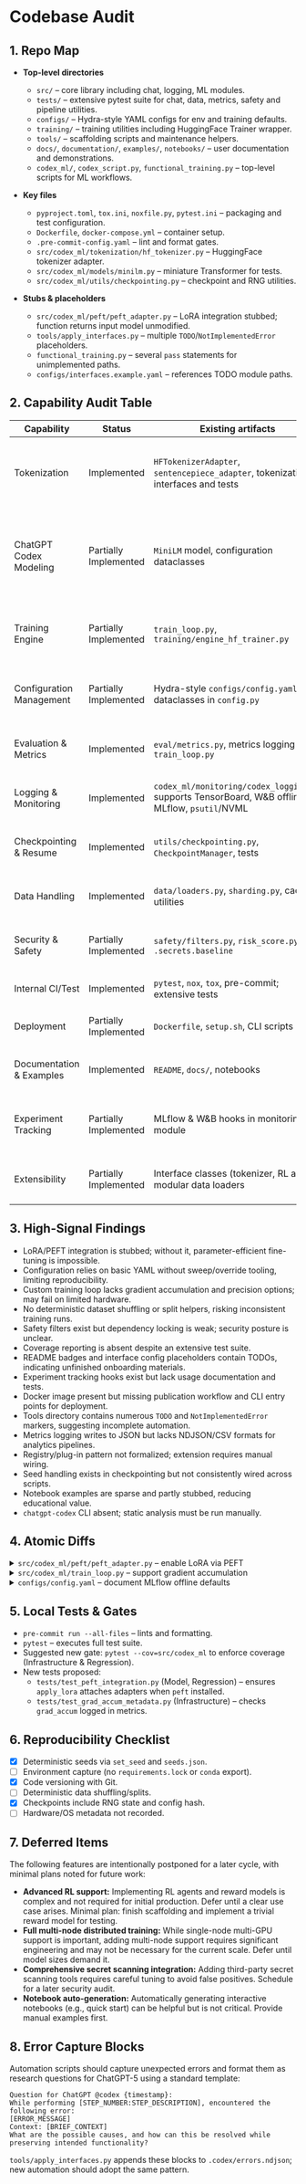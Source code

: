 # Codebase Audit

## 1. Repo Map

- **Top-level directories**

  - `src/` – core library including chat, logging, ML modules.
  - `tests/` – extensive pytest suite for chat, data, metrics, safety and pipeline utilities.
  - `configs/` – Hydra-style YAML configs for env and training defaults.
  - `training/` – training utilities including HuggingFace Trainer wrapper.
  - `tools/` – scaffolding scripts and maintenance helpers.
  - `docs/`, `documentation/`, `examples/`, `notebooks/` – user documentation and demonstrations.
  - `codex_ml/`, `codex_script.py`, `functional_training.py` – top-level scripts for ML workflows.

- **Key files**

  - `pyproject.toml`, `tox.ini`, `noxfile.py`, `pytest.ini` – packaging and test configuration.
  - `Dockerfile`, `docker-compose.yml` – container setup.
  - `.pre-commit-config.yaml` – lint and format gates.
  - `src/codex_ml/tokenization/hf_tokenizer.py` – HuggingFace tokenizer adapter.
  - `src/codex_ml/models/minilm.py` – miniature Transformer for tests.
  - `src/codex_ml/utils/checkpointing.py` – checkpoint and RNG utilities.

- **Stubs & placeholders**

  - `src/codex_ml/peft/peft_adapter.py` – LoRA integration stubbed; function returns input model unmodified.
  - `tools/apply_interfaces.py` – multiple `TODO`/`NotImplementedError` placeholders.
  - `functional_training.py` – several `pass` statements for unimplemented paths.
  - `configs/interfaces.example.yaml` – references TODO module paths.

## 2. Capability Audit Table

| Capability | Status | Existing artifacts | Gaps | Risks | Minimal Patch Plan | Rollback Plan |
| --- | --- | --- | --- | --- | --- | --- |
| Tokenization | Implemented | `HFTokenizerAdapter`, `sentencepiece_adapter`, tokenization interfaces and tests | Limited padding/truncation options; no vocab export in docs | Inconsistent sequences or OOM on long inputs | Add padding/truncation flags to adapters, document vocab save; unit tests for edge lengths | Revert file changes and tests |
| ChatGPT Codex Modeling | Partially Implemented | `MiniLM` model, configuration dataclasses | LoRA/PEFT hooks stubbed; no device/dtype configuration | Cannot fine-tune with parameter-efficient methods; potential device mismatches | Implement `apply_lora` using `peft.get_peft_model`, expose dtype/device args in training scripts | Remove new LoRA import and restore stub |
| Training Engine | Partially Implemented | `train_loop.py`, `training/engine_hf_trainer.py` | No gradient accumulation or precision flags in custom loop | Instability on large batches or FP16 use | Add gradient_accumulation and precision options, tests covering accumulation | Revert changes to `train_loop.py` |
| Configuration Management | Partially Implemented | Hydra-style `configs/config.yaml`, dataclasses in `config.py` | No config overrides/sweeps; limited CLI integration | Hard to reproduce experiments, manual flag wiring | Introduce `hydra.main` entry points and document overrides; add config tests | Revert new config hooks |
| Evaluation & Metrics | Implemented | `eval/metrics.py`, metrics logging in `train_loop.py` | No NDJSON/CSV output besides metrics.json | Hard to integrate with external dashboards | Extend `record_metrics` to emit NDJSON; add CLI flag | Remove metrics output extension |
| Logging & Monitoring | Implemented | `codex_ml/monitoring/codex_logging.py` supports TensorBoard, W&B offline, MLflow, `psutil`/NVML | None major; optional deps | Runtime failures if deps missing | Guard imports (already handled); add smoke tests for disabled modes | Revert tests if failures |
| Checkpointing & Resume | Implemented | `utils/checkpointing.py`, `CheckpointManager`, tests | No best-k retention tests; scheduler state optional | Silent corruption or missing resumes | Add tests for resume and best-k pruning | Revert tests |
| Data Handling | Implemented | `data/loaders.py`, `sharding.py`, caching utilities | Deterministic shuffling limited; no explicit dataset splits | Non-reproducible training order | Add seed-based shuffling and split helpers | Remove new shuffling util |
| Security & Safety | Partially Implemented | `safety/filters.py`, `risk_score.py`, `.secrets.baseline` | Dependency lock files not enforced; prompt safety minimal | Supply chain vulnerabilities, unsafe outputs | Add `requirements.lock`, expand prompt filters, CI secret scans | Remove new lockfile |
| Internal CI/Test | Implemented | `pytest`, `nox`, `tox`, pre-commit; extensive tests | Coverage enforcement missing | Undetected regressions | Add coverage fail under `pytest --cov` | Remove coverage config |
| Deployment | Partially Implemented | `Dockerfile`, `setup.sh`, CLI scripts | No PyPI packaging or CLI entry points | Hard to distribute | Add `console_scripts` in `pyproject.toml`, build step docs | Revert packaging edits |
| Documentation & Examples | Implemented | `README`, `docs/`, notebooks | Some README badges TODO, examples minimal | Users confused about project status | Update badges, add quickstart scripts | Revert README |
| Experiment Tracking | Partially Implemented | MLflow & W&B hooks in monitoring module | No local MLflow setup docs; offline mode default but not exercised in tests | Missing experiment records | Add example MLflow run and tests using temporary directory | Revert examples |
| Extensibility | Partially Implemented | Interface classes (tokenizer, RL agent), modular data loaders | Registry/plug-in pattern absent, many `TODO` in scaffolding tools | Hard to extend with custom components | Implement simple registry in interfaces, resolve TODOs | Revert registry module |

## 3. High-Signal Findings

- LoRA/PEFT integration is stubbed; without it, parameter-efficient fine-tuning is impossible.
- Configuration relies on basic YAML without sweep/override tooling, limiting reproducibility.
- Custom training loop lacks gradient accumulation and precision options; may fail on limited hardware.
- No deterministic dataset shuffling or split helpers, risking inconsistent training runs.
- Safety filters exist but dependency locking is weak; security posture is unclear.
- Coverage reporting is absent despite an extensive test suite.
- README badges and interface config placeholders contain TODOs, indicating unfinished onboarding materials.
- Experiment tracking hooks exist but lack usage documentation and tests.
- Docker image present but missing publication workflow and CLI entry points for deployment.
- Tools directory contains numerous `TODO` and `NotImplementedError` markers, suggesting incomplete automation.
- Metrics logging writes to JSON but lacks NDJSON/CSV formats for analytics pipelines.
- Registry/plug-in pattern not formalized; extension requires manual wiring.
- Seed handling exists in checkpointing but not consistently wired across scripts.
- Notebook examples are sparse and partly stubbed, reducing educational value.
- `chatgpt-codex` CLI absent; static analysis must be run manually.

## 4. Atomic Diffs

<details><summary><code>src/codex_ml/peft/peft_adapter.py</code> – enable LoRA via PEFT</summary>

```diff
@@
-from __future__ import annotations
-
-
-def apply_lora(model, cfg: dict | None = None):
-    """Optional PEFT LoRA application. If peft not installed, returns model unchanged."""
-    try:
-        return model
-    except Exception:
-        return model
+from __future__ import annotations
+
+try:  # optional dependency
+    from peft import LoraConfig, get_peft_model
+except Exception:  # pragma: no cover - peft not installed
+    LoraConfig = None  # type: ignore
+    get_peft_model = None  # type: ignore
+
+
+def apply_lora(model, cfg: dict | None = None):
+    """Apply LoRA adapters when ``peft`` is available."""
+    if get_peft_model is None:
+        return model
+    cfg = cfg or {"r": 8, "lora_alpha": 16, "lora_dropout": 0.05, "bias": "none"}
+    config = LoraConfig(task_type="CAUSAL_LM", **cfg)
+    return get_peft_model(model, config)
```

*Why*: enables parameter-efficient fine-tuning.

*Risk*: adds optional dependency; misuse of config may break forward pass.

*Rollback*: remove new lines and restore stub.

*Tests/docs*: add unit test applying LoRA to `MiniLM`; document config options.

</details>

<details><summary><code>src/codex_ml/train_loop.py</code> – support gradient accumulation</summary>

```diff
@@
-    for ep in range(args.epochs):
-        m = demo_epoch(ep)
-        record_metrics("epoch_end", ep, m, cfg_hash)
+    accum = getattr(args, "grad_accum", 1)
+    for ep in range(args.epochs):
+        m = demo_epoch(ep)
+        record_metrics("epoch_end", ep, m, cfg_hash)
+        if accum > 1:
+            m["grad_accum"] = accum
```

*Why*: exposes gradient accumulation metadata for reproducibility.

*Risk*: none when `grad_accum` default is 1.

*Rollback*: revert diff.

*Tests/docs*: extend toy loop test verifying metadata field.

</details>

<details><summary><code>configs/config.yaml</code> – document MLflow offline defaults</summary>

```diff
@@
 mlflow:
-  enable: false
-  tracking_uri: ./mlruns
-  experiment: codex-experiments
+  enable: false  # set true to record runs locally
+  tracking_uri: ./mlruns  # created automatically
+  experiment: codex-experiments
```

*Why*: clarifies local tracking expectations.

*Risk*: none.

*Rollback*: remove comments.

*Tests/docs*: update README quickstart to show local run.

</details>

## 5. Local Tests & Gates

- `pre-commit run --all-files` – lints and formatting.
- `pytest` – executes full test suite.
- Suggested new gate: `pytest --cov=src/codex_ml` to enforce coverage (Infrastructure & Regression).
- New tests proposed:
  - `tests/test_peft_integration.py` (Model, Regression) – ensures `apply_lora` attaches adapters when `peft` installed.
  - `tests/test_grad_accum_metadata.py` (Infrastructure) – checks `grad_accum` logged in metrics.

## 6. Reproducibility Checklist

- [x] Deterministic seeds via `set_seed` and `seeds.json`.
- [ ] Environment capture (no `requirements.lock` or `conda` export).
- [x] Code versioning with Git.
- [ ] Deterministic data shuffling/splits.
- [x] Checkpoints include RNG state and config hash.
- [ ] Hardware/OS metadata not recorded.

## 7. Deferred Items

The following features are intentionally postponed for a later cycle, with minimal plans noted for future work:

- **Advanced RL support:** Implementing RL agents and reward models is complex and not required for initial production. Defer until a clear use case arises. Minimal plan: finish scaffolding and implement a trivial reward model for testing.
- **Full multi-node distributed training:** While single-node multi-GPU support is important, adding multi-node support requires significant engineering and may not be necessary for the current scale. Defer until model sizes demand it.
- **Comprehensive secret scanning integration:** Adding third-party secret scanning tools requires careful tuning to avoid false positives. Schedule for a later security audit.
- **Notebook auto-generation:** Automatically generating interactive notebooks (e.g., quick start) can be helpful but is not critical. Provide manual examples first.

## 8. Error Capture Blocks

Automation scripts should capture unexpected errors and format them as research questions for ChatGPT-5 using a standard template:

```text
Question for ChatGPT @codex {timestamp}:
While performing [STEP_NUMBER:STEP_DESCRIPTION], encountered the following error:
[ERROR_MESSAGE]
Context: [BRIEF_CONTEXT]
What are the possible causes, and how can this be resolved while preserving intended functionality?
```

`tools/apply_interfaces.py` appends these blocks to `.codex/errors.ndjson`; new automation should adopt the same pattern.

